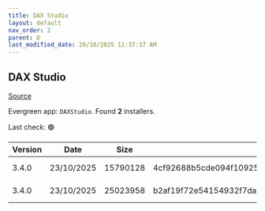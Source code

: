 ```yaml
---
title: DAX Studio
layout: default
nav_order: 2
parent: D
last_modified_date: 29/10/2025 11:37:37 AM
---
```


## DAX Studio

[Source](https://github.com/DaxStudio/DaxStudio)

Evergreen app: `DAXStudio`. Found **2** installers.

Last check: 🟢

| Version | Date       | Size     | Sha256                                                           | Architecture | InstallerType | Type | URI                                                                                                                                                                                          |
| ------- | ---------- | -------- | ---------------------------------------------------------------- | ------------ | ------------- | ---- | -------------------------------------------------------------------------------------------------------------------------------------------------------------------------------------------- |
| 3.4.0   | 23/10/2025 | 15790128 | 4cf92688b5cde094f10925bae02670578cce7e601b0f5ae3fddd81dfa259fb50 | x86          | Default       | exe  | [https://github.com/DaxStudio/DaxStudio/releases/download/v3.4.0/DaxStudio_3_4_0_setup.exe](https://github.com/DaxStudio/DaxStudio/releases/download/v3.4.0/DaxStudio_3_4_0_setup.exe)       |
| 3.4.0   | 23/10/2025 | 25023958 | b2af19f72e54154932f7da17dc69a3aa799359412880c3b998457ba05c28c790 | x86          | Portable      | zip  | [https://github.com/DaxStudio/DaxStudio/releases/download/v3.4.0/DaxStudio_3_4_0_portable.zip](https://github.com/DaxStudio/DaxStudio/releases/download/v3.4.0/DaxStudio_3_4_0_portable.zip) |
